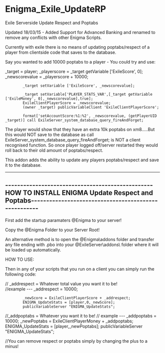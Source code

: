 # Enigma_Exile_UpdateRP
Exile Serverside Update Respect and Poptabs 

Updated 18/03/15 - Added Support for Advanced Banking and renamed to remove any conflicts with other Enigma Scripts. 



Currently with exile there is no means of updating poptabs/respect of a player from clientside code that saves to the database. 

Say you wanted to add 10000 poptabs to a player - You could try and use:

_target = player;
			_playerscore = _target getVariable ['ExileScore', 0];
			_newscorevalue = _playerscore + 10000;
			
			_target setVariable ['ExileScore', _newscorevalue];
			
			_target setVariable['PLAYER_STATS_VAR',[_target getVariable ['ExileMoney', 0],_newscorevalue],true];
			ExileClientPlayerScore = _newscorevalue;
			(owner _target) publicVariableClient 'ExileClientPlayerScore';
			
			format['setAccountScore:%1:%2', _newscorevalue, (getPlayerUID _target)] call ExileServer_system_database_query_fireAndForget;
			
The player would show that they have an extra 10k poptabs on xm8.....But this would NOT save to the database as call ExileServer_system_database_query_fireAndForget; is NOT a client recognised function. So once player logged off/server restarted they would roll back to their old amount of poptabs/respect.

This addon adds the ability to update any players poptabs/respect and save it to the database.




------------------------------------------------------------------------------------------------------------------------------------------------------
-------------------------------------------------HOW TO INSTALL ENIGMA Update Respect and Poptabs-----------------------------------------------------
------------------------------------------------------------------------------------------------------------------------------------------------------


First add the startup paramaters @Enigma to your server!

Copy the @Enigma Folder to your Server Root!

An alternative method is to open the @Enigma\addons folder and transfer any file ending with .pbo into your @ExileServer\addons\ folder where it will be loaded up automatically.


HOW TO USE:


Then in any of your scripts that you run on a client you can simply run the following code:

//	_addrespect = Whatever total value you want it to be!		
//example --- _addrespect = 10000;

			_newScore = ExileClientPlayerScore + _addrespect;
			ENIGMA_UpdateStats = [player,0,_newScore];
			publicVariableServer "ENIGMA_UpdateStats";


//_addpoptabs = Whatever you want it to be!
//
example --- _addpoptabs = 10000;
			_newPoptabs = ExileClientPlayerMoney + _addpoptabs;
			ENIGMA_UpdateStats = [player,_newPoptabs];
			publicVariableServer "ENIGMA_UpdateStats";


//You can remove respect or poptabs simply by changing the plus to a minus!

